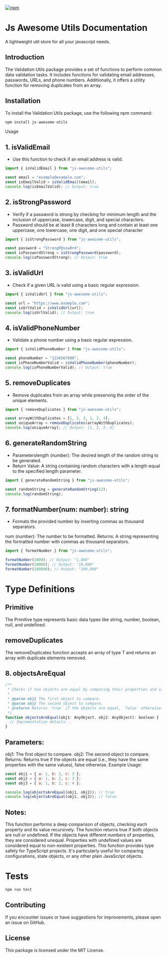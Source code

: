 [![npm](https://github.com/apoorvsingh15/js-awesome-utils/assets/26206845/b55bfbef-0dae-49fb-bdf9-e6fcb6c2dec5)](https://www.npmjs.com/package/js-awesome-utils)

# Js Awesome Utils Documentation

A lightweight util store for all your javascript needs.

## Introduction

The Validation Utils package provides a set of functions to perform common data validation tasks. It includes functions for validating email addresses, passwords, URLs, and phone numbers. Additionally, it offers a utility function for removing duplicates from an array.

## Installation

To install the Validation Utils package, use the following npm command:

```js
npm install js-awesome-utils
```

Usage

## 1. isValidEmail

- Use this function to check if an email address is valid.

```js
import { isValidEmail } from "js-awesome-utils";

const email = "example@example.com";
const isEmailValid = isValidEmail(email);
console.log(isEmailValid); // Output: true
```

## 2. isStrongPassword

- Verify if a password is strong by checking for minimum length and the inclusion of uppercase, lowercase, digit, and special characters.
- Password should be at least 8 characters long and contain at least one uppercase, one lowercase, one digit, and one special character

```js
import { isStrongPassword } from "js-awesome-utils";

const password = "StrongP@ssw0rd";
const isPasswordStrong = isStrongPassword(password);
console.log(isPasswordStrong); // Output: true
```

## 3. isValidUrl

- Check if a given URL is valid using a basic regular expression.

```js
import { isValidUrl } from "js-awesome-utils";

const url = "https://www.example.com";
const isUrlValid = isValidUrl(url);
console.log(isUrlValid); // Output: true
```

## 4. isValidPhoneNumber

- Validate a phone number using a basic regular expression.

```js
import { isValidPhoneNumber } from "js-awesome-utils";

const phoneNumber = "1234567890";
const isPhoneNumberValid = isValidPhoneNumber(phoneNumber);
console.log(isPhoneNumberValid); // Output: true
```

## 5. removeDuplicates

- Remove duplicates from an array while preserving the order of the unique elements.

```js
import { removeDuplicates } from "js-awesome-utils";

const arrayWithDuplicates = [1, 2, 3, 1, 2, 4];
const uniqueArray = removeDuplicates(arrayWithDuplicates);
console.log(uniqueArray); // Output: [1, 2, 3, 4]
```

## 6. generateRandomString

- Parameterslength (number): The desired length of the random string to be generated.
- Return Value: A string containing random characters with a length equal to the specified length parameter.

```js
import { generateRandomString } from "js-awesome-utils";

const randomString = generateRandomString(12);
console.log(randomString);
```

## 7. formatNumber(num: number): string

- Formats the provided number by inserting commas as thousand separators.

num (number): The number to be formatted.
Returns: A string representing the formatted number with commas as thousand separators.

```js
import { formatNumber } from "js-awesome-utils";

formatNumber(1000); // Output: "1,000"
formatNumber(10000); // Output: "10,000"
formatNumber(100000); // Output: "100,000"
```

# Type Definitions

## Primitive

The Primitive type represents basic data types like string, number, boolean, null, and undefined.

## removeDuplicates<T>

The removeDuplicates function accepts an array of type T and returns an array with duplicate elements removed.

## 8. objectsAreEqual

```js
/**
 * Checks if two objects are equal by comparing their properties and values.
 *
 * @param obj1 The first object to compare.
 * @param obj2 The second object to compare.
 * @returns Returns `true` if the objects are equal, `false` otherwise.
 */
function objectsAreEqual(obj1: AnyObject, obj2: AnyObject): boolean {
  // Implementation details...
}
```

## Parameters:

obj1: The first object to compare.
obj2: The second object to compare.
Returns:
Returns true if the objects are equal (i.e., they have the same properties with the same values), false otherwise.
Example Usage:

```js
const obj1 = { a: 1, b: 2, c: 3 };
const obj2 = { a: 1, b: 2, c: 3 };
const obj3 = { a: 1, b: 2, c: 4 };

console.log(objectsAreEqual(obj1, obj2)); // true
console.log(objectsAreEqual(obj1, obj3)); // false
```

## Notes:

This function performs a deep comparison of objects, checking each property and its value recursively.
The function returns true if both objects are null or undefined.
If the objects have different numbers of properties, they are considered unequal.
Properties with undefined values are considered equal to non-existent properties.
This function provides type safety for TypeScript projects.
It's particularly useful for comparing configurations, state objects, or any other plain JavaScript objects.

# Tests

```js
npm run test
```

## Contributing

If you encounter issues or have suggestions for improvements, please open an issue on GitHub.

## License

This package is licensed under the MIT License.
